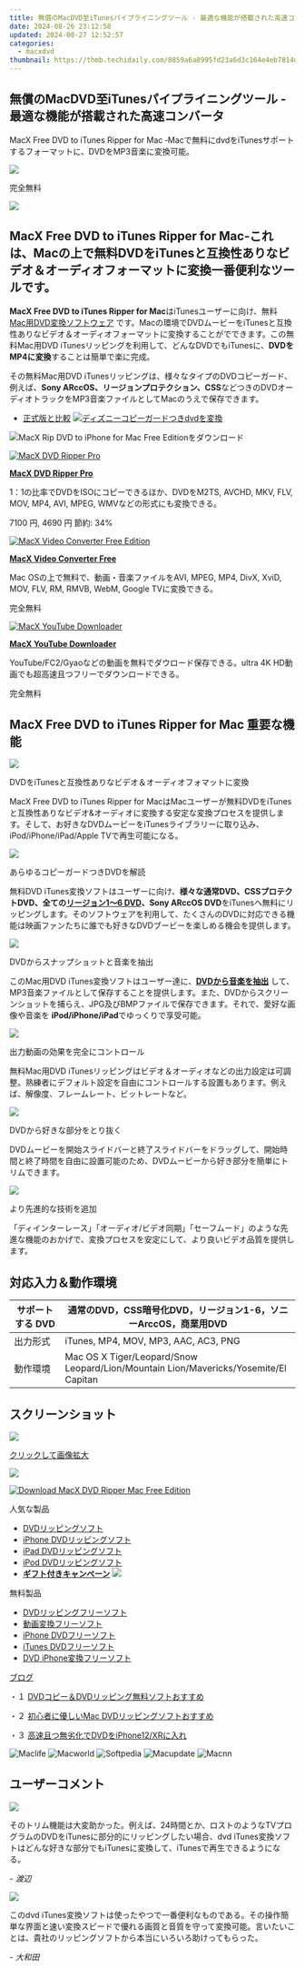 ```yaml
---
title: 無償のMacDVD至iTunesパイプライニングツール - 最適な機能が搭載された高速コンバータ
date: 2024-08-26 23:12:58
updated: 2024-08-27 12:52:57
categories:
  - macxdvd
thumbnail: https://thmb.techidaily.com/8859a6a8995fd23a6d3c164e4eb7814defea1c5b86ac3b09d9d752ad915284f4.jpg
---
```


## 無償のMacDVD至iTunesパイプライニングツール - 最適な機能が搭載された高速コンバータ

MacX Free DVD to iTunes Ripper for Mac ‐Macで無料にdvdをiTunesサポートするフォーマットに、DVDをMP3音楽に変換可能。

![](https://www.macxdvd.com/dvd-to-itunes-ripper-for-mac-free/../face/dvd-itunes-ripper.jpg) 

完全無料

![](https://www.macxdvd.com/dvd-to-itunes-ripper-for-mac-free/../image-jp/flag.png) 

## MacX Free DVD to iTunes Ripper for Mac‐これは、Macの上で無料DVDをiTunesと互換性ありなビデオ＆オーディオフォーマットに変換一番便利なツールです。

**MacX Free DVD to iTunes Ripper for Mac**はiTunesユーザーに向け、無料 [Mac用DVD変換ソフトウェア](https://tools.techidaily.com/macxdvd/products/) です。Macの環境でDVDムービーをiTunesと互換性ありなビデオ＆オーディオフォーマットに変換することがでできます。この無料Mac用DVD iTunesリッピングを利用して、どんなDVDでもiTunesに、**DVDをMP4に変換**することは簡単で楽に完成。

その無料Mac用DVD iTunesリッピングは、様々なタイプのDVDコピーガード、例えば、**Sony ARccOS、リージョンプロテクション、CSS**などつきのDVDオーディオトラックをMP3音楽ファイルとしてMacのうえで保存できます。

* [正式版と比較](https://tools.techidaily.com/macxdvd/products/)
[![ディズニーコピーガードつきdvdを変換](https://www.macxdvd.com/dvd-to-itunes-ripper-for-mac-free/../image-jp/macxdvdpro-banner-mini.jpg)](https://www.macxdvd.com/dvd-to-itunes-ripper-for-mac-free/../how-to-rip-disney-dvd-copy-protection-jp.htm) 

![MacX Rip DVD to iPhone for Mac Free Editionをダウンロード](https://www.macxdvd.com/dvd-to-itunes-ripper-for-mac-free/../image-jp/bottom-download-big.jpg) 

[![MacX DVD Ripper Pro](https://www.macxdvd.com/dvd-to-itunes-ripper-for-mac-free/../box-image/macx-ripper-box-left.jpg)](https://www.macxdvd.com/dvd-to-itunes-ripper-for-mac-free/../mac-video-converter-pro/buy-jp.htm) 

**[MacX DVD Ripper Pro](https://tools.techidaily.com/macxdvd/products/)**

1：1の比率でDVDをISOにコピーできるほか、DVDをM2TS, AVCHD, MKV, FLV, MOV, MP4, AVI, MPEG, WMVなどの形式にも変換できる。

7100 円, 4690 円 節約: 34%

[![MacX Video Converter Free Edition](https://www.macxdvd.com/dvd-to-itunes-ripper-for-mac-free/../box-image/free-converter-mini1.jpg)](https://www.macxdvd.com/dvd-to-itunes-ripper-for-mac-free/../dvd-ripper-mac-free/index-jp.htm) 

**[MacX Video Converter Free](https://tools.techidaily.com/macxdvd/products/)**

Mac OSの上で無料で、動画・音楽ファイルをAVI, MPEG, MP4, DivX, XviD, MOV, FLV, RM, RMVB, WebM, Google TVに変換できる。

 完全無料 

[![MacX YouTube Downloader](https://www.macxdvd.com/dvd-to-itunes-ripper-for-mac-free/../box-image/youtube-mini1.png)](https://tools.techidaily.com/macxdvd/products/)

**[MacX YouTube Downloader](https://tools.techidaily.com/macxdvd/products/)**

YouTube/FC2/Gyaoなどの動画を無料でダウロード保存できる。ultra 4K HD動画でも超高速且つフリーでダウンロードできる。

 完全無料 

## MacX Free DVD to iTunes Ripper for Mac 重要な機能

![](https://www.macxdvd.com/dvd-to-itunes-ripper-for-mac-free/image/1.jpg) 

DVDをiTunesと互換性ありなビデオ＆オーディオフォマットに変換

MacX Free DVD to iTunes Ripper for MacはMacユーザーが無料DVDをiTunesと互換性ありなビデオ&オーディオに変換する安定な変換プロセスを提供します。そして、お好きなDVDムービーをiTunesライブラリーに取り込み、iPod/iPhone/iPad/Apple TVで再生可能になる。

![](https://www.macxdvd.com/dvd-to-itunes-ripper-for-mac-free/image/2.jpg) 

あらゆるコピーガードつきDVDを解読

無料DVD iTunes変換ソフトはユーザーに向け、**様々な通常DVD、CSSプロテクトDVD、全ての[リージョン1～6 DVD](https://tools.techidaily.com/macxdvd/products/)、Sony ARccOS DVD**をiTunesへ無料にリッピングします。そのソフトウェアを利用して、たくさんのDVDに対応できる機能は映画ファンたちに誰でも好きなDVDブービーを楽しめる機会を提供します。

![](https://www.macxdvd.com/dvd-to-itunes-ripper-for-mac-free/image/3.jpg) 

DVDからスナップショットと音楽を抽出

このMac用DVD iTunes変換ソフトはユーザー達に、[**DVDから音楽を抽出**](https://tools.techidaily.com/macxdvd/products/) して、MP3音楽ファイルとして保存することを提供します。また、DVDからスクリーンショットを捕らえ、JPG及びBMPファイルで保存できます。それで、愛好な画像や音楽を **iPod/iPhone/iPad**でゆっくりで享受可能。

![](https://www.macxdvd.com/dvd-to-itunes-ripper-for-mac-free/image/4.jpg) 

出力動画の効果を完全にコントロール

無料Mac用DVD iTunesリッピングはビデオ＆オーディオなどの出力設定は可調整。熟練者にデフォルト設定を自由にコントロールする設置もあります。例えば、解像度、フレームレート、ビットレートなど。

![](https://www.macxdvd.com/dvd-to-itunes-ripper-for-mac-free/image/5.jpg) 

DVDから好きな部分をとり抜く

DVDムービーを開始スライドバーと終了スライドバーをドラッグして、開始時間と終了時間を自由に設置可能のため、DVDムービーから好き部分を簡単にトリムできます。

![](https://www.macxdvd.com/dvd-to-itunes-ripper-for-mac-free/image/6.jpg) 

より先進的な技術を追加

「ディインターレース」「オーディオ/ビデオ同期」「セーフムード」のような先進な機能のおかげで、変換プロセスを安定にして、より良いビデオ品質を提供します。

## 対応入力＆動作環境

| サポートする DVD | 通常のDVD，CSS暗号化DVD，リージョン1-6，ソニーArccOS，商業用DVD                                           |
| ---------- | ------------------------------------------------------------------------------------ |
| 出力形式       | iTunes, MP4, MOV, MP3, AAC, AC3, PNG                                                 |
| 動作環境       | Mac OS X Tiger/Leopard/Snow Leopard/Lion/Mountain Lion/Mavericks/Yosemite/El Capitan |

## スクリーンショット

![](https://www.macxdvd.com/dvd-to-itunes-ripper-for-mac-free/image/screenshot-jp.png)

[クリックして画像拡大](https://tools.techidaily.com/macxdvd/products/)

![](https://www.macxdvd.com/dvd-to-itunes-ripper-for-mac-free/image/screenshot-2-jp.png) 

[![Download MacX DVD Ripper Mac Free Edition](https://www.macxdvd.com/dvd-to-itunes-ripper-for-mac-free/../image-jp/bottom-download-big.jpg)](https://www.macxdvd.com/download/macx-free-dvd-to-itunes-ripper-for-mac.dmg)

人気な製品

* [DVDリッピングソフト](https://tools.techidaily.com/macxdvd/products/)
* [iPhone DVDリッピングソフト](https://tools.techidaily.com/macxdvd/products/)
* [iPad DVDリッピングソフト](https://tools.techidaily.com/macxdvd/products/)
* [iPod DVDリッピングソフト](https://tools.techidaily.com/macxdvd/products/)
* [**ギフト付きキャンペーン**](https://tools.techidaily.com/macxdvd/products/) ![](https://www.macxdvd.com/dvd-to-itunes-ripper-for-mac-free/../blog/new-fourteen/hot.gif)

無料製品

* [DVDリッピングフリーソフト](https://tools.techidaily.com/macxdvd/products/)
* [動画変換フリーソフト](https://tools.techidaily.com/macxdvd/products/)
* [iPhone DVDフリーソフト](https://tools.techidaily.com/macxdvd/products/)
* [iTunes DVDフリーソフト](https://tools.techidaily.com/macxdvd/products/)
* [DVD iPhone変換フリーソフト](https://tools.techidaily.com/macxdvd/products/)

[ブログ](https://tools.techidaily.com/macxdvd/products/)

・１ [DVDコピー＆DVDリッピング無料ソフトおすすめ](https://tools.techidaily.com/macxdvd/products/)

・２ [初心者に優しいMac DVDリッピングソフトおすすめ](https://tools.techidaily.com/macxdvd/products/)

・３ [高速且つ無劣化でDVDをiPhone12/XRに入れ](https://tools.techidaily.com/macxdvd/products/)

![Maclife](https://www.macxdvd.com/dvd-to-itunes-ripper-for-mac-free/../i-pic/maclife.gif) ![Macworld](https://www.macxdvd.com/dvd-to-itunes-ripper-for-mac-free/../i-pic/macworld.gif) ![Softpedia](https://www.macxdvd.com/dvd-to-itunes-ripper-for-mac-free/../i-pic/softpedia.gif) ![Macupdate](https://www.macxdvd.com/dvd-to-itunes-ripper-for-mac-free/../i-pic/macupdate.gif) ![Macnn](https://www.macxdvd.com/dvd-to-itunes-ripper-for-mac-free/../i-pic/macnn.gif) 

## ユーザーコメント

![](https://www.macxdvd.com/dvd-to-itunes-ripper-for-mac-free/../image/customer-ico.jpg) 

そのトリム機能は大変助かった。例えば、24時間とか、ロストのようなTVプログラムのDVDをiTunesに部分的にリッピングしたい場合、dvd iTunes変換ソフトはどんな好きな部分でもiTunesに変換して、iTunesで再生できるようになる。

_\- 渡辺_ 

![](https://www.macxdvd.com/dvd-to-itunes-ripper-for-mac-free/../image/customer-ico.jpg) 

このdvd iTunes変換ソフトは使ったやつで一番便利なものである。その操作簡単な界面と速い変換スピードで優れる画質と音質を守って変換可能。言いたいことは、貴社のリッピングソフトから本当にいろいろ助けってもらった。

_\- 大和田_

<ins class="adsbygoogle"
     style="display:block"
     data-ad-format="autorelaxed"
     data-ad-client="ca-pub-7571918770474297"
     data-ad-slot="1223367746"></ins>



<ins class="adsbygoogle"
     style="display:block"
     data-ad-client="ca-pub-7571918770474297"
     data-ad-slot="8358498916"
     data-ad-format="auto"
     data-full-width-responsive="true"></ins>
